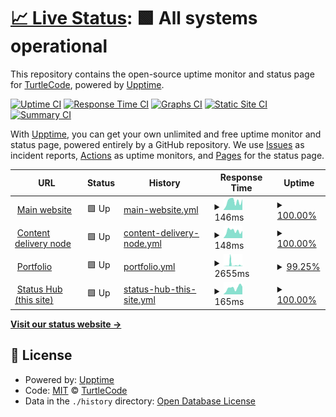 # [📈 Live Status](https://turtlecode84.github.io/status): <!--live status--> **🟩 All systems operational**

This repository contains the open-source uptime monitor and status page for [TurtleCode](https://turtlecode84.github.io/status), powered by [Upptime](https://github.com/upptime/upptime).

[![Uptime CI](https://github.com/turtlecode84/status/workflows/Uptime%20CI/badge.svg)](https://github.com/turtlecode84/status/actions?query=workflow%3A%22Uptime+CI%22)
[![Response Time CI](https://github.com/turtlecode84/status/workflows/Response%20Time%20CI/badge.svg)](https://github.com/turtlecode84/status/actions?query=workflow%3A%22Response+Time+CI%22)
[![Graphs CI](https://github.com/turtlecode84/status/workflows/Graphs%20CI/badge.svg)](https://github.com/turtlecode84/status/actions?query=workflow%3A%22Graphs+CI%22)
[![Static Site CI](https://github.com/turtlecode84/status/workflows/Static%20Site%20CI/badge.svg)](https://github.com/turtlecode84/status/actions?query=workflow%3A%22Static+Site+CI%22)
[![Summary CI](https://github.com/turtlecode84/status/workflows/Summary%20CI/badge.svg)](https://github.com/turtlecode84/status/actions?query=workflow%3A%22Summary+CI%22)

With [Upptime](https://upptime.js.org), you can get your own unlimited and free uptime monitor and status page, powered entirely by a GitHub repository. We use [Issues](https://github.com/turtlecode84/status/issues) as incident reports, [Actions](https://github.com/turtlecode84/status/actions) as uptime monitors, and [Pages](https://turtlecode84.github.io/status) for the status page.

<!--start: status pages-->
<!-- This summary is generated by Upptime (https://github.com/upptime/upptime) -->
<!-- Do not edit this manually, your changes will be overwritten -->
<!-- prettier-ignore -->
| URL | Status | History | Response Time | Uptime |
| --- | ------ | ------- | ------------- | ------ |
| <img alt="" src="https://icons.duckduckgo.com/ip3/turtlecode.me.ico" height="13"> [Main website](https://turtlecode.me) | 🟩 Up | [main-website.yml](https://github.com/TurtleCode84/status/commits/HEAD/history/main-website.yml) | <details><summary><img alt="Response time graph" src="./graphs/main-website/response-time-week.png" height="20"> 146ms</summary><br><a href="https://status.turtlecode.me/history/main-website"><img alt="Response time 196" src="https://img.shields.io/endpoint?url=https%3A%2F%2Fraw.githubusercontent.com%2FTurtleCode84%2Fstatus%2FHEAD%2Fapi%2Fmain-website%2Fresponse-time.json"></a><br><a href="https://status.turtlecode.me/history/main-website"><img alt="24-hour response time 173" src="https://img.shields.io/endpoint?url=https%3A%2F%2Fraw.githubusercontent.com%2FTurtleCode84%2Fstatus%2FHEAD%2Fapi%2Fmain-website%2Fresponse-time-day.json"></a><br><a href="https://status.turtlecode.me/history/main-website"><img alt="7-day response time 146" src="https://img.shields.io/endpoint?url=https%3A%2F%2Fraw.githubusercontent.com%2FTurtleCode84%2Fstatus%2FHEAD%2Fapi%2Fmain-website%2Fresponse-time-week.json"></a><br><a href="https://status.turtlecode.me/history/main-website"><img alt="30-day response time 143" src="https://img.shields.io/endpoint?url=https%3A%2F%2Fraw.githubusercontent.com%2FTurtleCode84%2Fstatus%2FHEAD%2Fapi%2Fmain-website%2Fresponse-time-month.json"></a><br><a href="https://status.turtlecode.me/history/main-website"><img alt="1-year response time 196" src="https://img.shields.io/endpoint?url=https%3A%2F%2Fraw.githubusercontent.com%2FTurtleCode84%2Fstatus%2FHEAD%2Fapi%2Fmain-website%2Fresponse-time-year.json"></a></details> | <details><summary><a href="https://status.turtlecode.me/history/main-website">100.00%</a></summary><a href="https://status.turtlecode.me/history/main-website"><img alt="All-time uptime 100.00%" src="https://img.shields.io/endpoint?url=https%3A%2F%2Fraw.githubusercontent.com%2FTurtleCode84%2Fstatus%2FHEAD%2Fapi%2Fmain-website%2Fuptime.json"></a><br><a href="https://status.turtlecode.me/history/main-website"><img alt="24-hour uptime 100.00%" src="https://img.shields.io/endpoint?url=https%3A%2F%2Fraw.githubusercontent.com%2FTurtleCode84%2Fstatus%2FHEAD%2Fapi%2Fmain-website%2Fuptime-day.json"></a><br><a href="https://status.turtlecode.me/history/main-website"><img alt="7-day uptime 100.00%" src="https://img.shields.io/endpoint?url=https%3A%2F%2Fraw.githubusercontent.com%2FTurtleCode84%2Fstatus%2FHEAD%2Fapi%2Fmain-website%2Fuptime-week.json"></a><br><a href="https://status.turtlecode.me/history/main-website"><img alt="30-day uptime 100.00%" src="https://img.shields.io/endpoint?url=https%3A%2F%2Fraw.githubusercontent.com%2FTurtleCode84%2Fstatus%2FHEAD%2Fapi%2Fmain-website%2Fuptime-month.json"></a><br><a href="https://status.turtlecode.me/history/main-website"><img alt="1-year uptime 100.00%" src="https://img.shields.io/endpoint?url=https%3A%2F%2Fraw.githubusercontent.com%2FTurtleCode84%2Fstatus%2FHEAD%2Fapi%2Fmain-website%2Fuptime-year.json"></a></details>
| <img alt="" src="https://icons.duckduckgo.com/ip3/cdn.turtlecode.me.ico" height="13"> [Content delivery node](https://cdn.turtlecode.me) | 🟩 Up | [content-delivery-node.yml](https://github.com/TurtleCode84/status/commits/HEAD/history/content-delivery-node.yml) | <details><summary><img alt="Response time graph" src="./graphs/content-delivery-node/response-time-week.png" height="20"> 148ms</summary><br><a href="https://status.turtlecode.me/history/content-delivery-node"><img alt="Response time 249" src="https://img.shields.io/endpoint?url=https%3A%2F%2Fraw.githubusercontent.com%2FTurtleCode84%2Fstatus%2FHEAD%2Fapi%2Fcontent-delivery-node%2Fresponse-time.json"></a><br><a href="https://status.turtlecode.me/history/content-delivery-node"><img alt="24-hour response time 144" src="https://img.shields.io/endpoint?url=https%3A%2F%2Fraw.githubusercontent.com%2FTurtleCode84%2Fstatus%2FHEAD%2Fapi%2Fcontent-delivery-node%2Fresponse-time-day.json"></a><br><a href="https://status.turtlecode.me/history/content-delivery-node"><img alt="7-day response time 148" src="https://img.shields.io/endpoint?url=https%3A%2F%2Fraw.githubusercontent.com%2FTurtleCode84%2Fstatus%2FHEAD%2Fapi%2Fcontent-delivery-node%2Fresponse-time-week.json"></a><br><a href="https://status.turtlecode.me/history/content-delivery-node"><img alt="30-day response time 150" src="https://img.shields.io/endpoint?url=https%3A%2F%2Fraw.githubusercontent.com%2FTurtleCode84%2Fstatus%2FHEAD%2Fapi%2Fcontent-delivery-node%2Fresponse-time-month.json"></a><br><a href="https://status.turtlecode.me/history/content-delivery-node"><img alt="1-year response time 249" src="https://img.shields.io/endpoint?url=https%3A%2F%2Fraw.githubusercontent.com%2FTurtleCode84%2Fstatus%2FHEAD%2Fapi%2Fcontent-delivery-node%2Fresponse-time-year.json"></a></details> | <details><summary><a href="https://status.turtlecode.me/history/content-delivery-node">100.00%</a></summary><a href="https://status.turtlecode.me/history/content-delivery-node"><img alt="All-time uptime 100.00%" src="https://img.shields.io/endpoint?url=https%3A%2F%2Fraw.githubusercontent.com%2FTurtleCode84%2Fstatus%2FHEAD%2Fapi%2Fcontent-delivery-node%2Fuptime.json"></a><br><a href="https://status.turtlecode.me/history/content-delivery-node"><img alt="24-hour uptime 100.00%" src="https://img.shields.io/endpoint?url=https%3A%2F%2Fraw.githubusercontent.com%2FTurtleCode84%2Fstatus%2FHEAD%2Fapi%2Fcontent-delivery-node%2Fuptime-day.json"></a><br><a href="https://status.turtlecode.me/history/content-delivery-node"><img alt="7-day uptime 100.00%" src="https://img.shields.io/endpoint?url=https%3A%2F%2Fraw.githubusercontent.com%2FTurtleCode84%2Fstatus%2FHEAD%2Fapi%2Fcontent-delivery-node%2Fuptime-week.json"></a><br><a href="https://status.turtlecode.me/history/content-delivery-node"><img alt="30-day uptime 100.00%" src="https://img.shields.io/endpoint?url=https%3A%2F%2Fraw.githubusercontent.com%2FTurtleCode84%2Fstatus%2FHEAD%2Fapi%2Fcontent-delivery-node%2Fuptime-month.json"></a><br><a href="https://status.turtlecode.me/history/content-delivery-node"><img alt="1-year uptime 100.00%" src="https://img.shields.io/endpoint?url=https%3A%2F%2Fraw.githubusercontent.com%2FTurtleCode84%2Fstatus%2FHEAD%2Fapi%2Fcontent-delivery-node%2Fuptime-year.json"></a></details>
| <img alt="" src="https://icons.duckduckgo.com/ip3/portfolio.turtlecode.me.ico" height="13"> [Portfolio](https://portfolio.turtlecode.me) | 🟩 Up | [portfolio.yml](https://github.com/TurtleCode84/status/commits/HEAD/history/portfolio.yml) | <details><summary><img alt="Response time graph" src="./graphs/portfolio/response-time-week.png" height="20"> 2655ms</summary><br><a href="https://status.turtlecode.me/history/portfolio"><img alt="Response time 2704" src="https://img.shields.io/endpoint?url=https%3A%2F%2Fraw.githubusercontent.com%2FTurtleCode84%2Fstatus%2FHEAD%2Fapi%2Fportfolio%2Fresponse-time.json"></a><br><a href="https://status.turtlecode.me/history/portfolio"><img alt="24-hour response time 2512" src="https://img.shields.io/endpoint?url=https%3A%2F%2Fraw.githubusercontent.com%2FTurtleCode84%2Fstatus%2FHEAD%2Fapi%2Fportfolio%2Fresponse-time-day.json"></a><br><a href="https://status.turtlecode.me/history/portfolio"><img alt="7-day response time 2655" src="https://img.shields.io/endpoint?url=https%3A%2F%2Fraw.githubusercontent.com%2FTurtleCode84%2Fstatus%2FHEAD%2Fapi%2Fportfolio%2Fresponse-time-week.json"></a><br><a href="https://status.turtlecode.me/history/portfolio"><img alt="30-day response time 1743" src="https://img.shields.io/endpoint?url=https%3A%2F%2Fraw.githubusercontent.com%2FTurtleCode84%2Fstatus%2FHEAD%2Fapi%2Fportfolio%2Fresponse-time-month.json"></a><br><a href="https://status.turtlecode.me/history/portfolio"><img alt="1-year response time 2704" src="https://img.shields.io/endpoint?url=https%3A%2F%2Fraw.githubusercontent.com%2FTurtleCode84%2Fstatus%2FHEAD%2Fapi%2Fportfolio%2Fresponse-time-year.json"></a></details> | <details><summary><a href="https://status.turtlecode.me/history/portfolio">99.25%</a></summary><a href="https://status.turtlecode.me/history/portfolio"><img alt="All-time uptime 99.69%" src="https://img.shields.io/endpoint?url=https%3A%2F%2Fraw.githubusercontent.com%2FTurtleCode84%2Fstatus%2FHEAD%2Fapi%2Fportfolio%2Fuptime.json"></a><br><a href="https://status.turtlecode.me/history/portfolio"><img alt="24-hour uptime 99.11%" src="https://img.shields.io/endpoint?url=https%3A%2F%2Fraw.githubusercontent.com%2FTurtleCode84%2Fstatus%2FHEAD%2Fapi%2Fportfolio%2Fuptime-day.json"></a><br><a href="https://status.turtlecode.me/history/portfolio"><img alt="7-day uptime 99.25%" src="https://img.shields.io/endpoint?url=https%3A%2F%2Fraw.githubusercontent.com%2FTurtleCode84%2Fstatus%2FHEAD%2Fapi%2Fportfolio%2Fuptime-week.json"></a><br><a href="https://status.turtlecode.me/history/portfolio"><img alt="30-day uptime 99.74%" src="https://img.shields.io/endpoint?url=https%3A%2F%2Fraw.githubusercontent.com%2FTurtleCode84%2Fstatus%2FHEAD%2Fapi%2Fportfolio%2Fuptime-month.json"></a><br><a href="https://status.turtlecode.me/history/portfolio"><img alt="1-year uptime 99.69%" src="https://img.shields.io/endpoint?url=https%3A%2F%2Fraw.githubusercontent.com%2FTurtleCode84%2Fstatus%2FHEAD%2Fapi%2Fportfolio%2Fuptime-year.json"></a></details>
| <img alt="" src="https://icons.duckduckgo.com/ip3/status.turtlecode.me.ico" height="13"> [Status Hub (this site)](https://status.turtlecode.me) | 🟩 Up | [status-hub-this-site.yml](https://github.com/TurtleCode84/status/commits/HEAD/history/status-hub-this-site.yml) | <details><summary><img alt="Response time graph" src="./graphs/status-hub-this-site/response-time-week.png" height="20"> 165ms</summary><br><a href="https://status.turtlecode.me/history/status-hub-this-site"><img alt="Response time 149" src="https://img.shields.io/endpoint?url=https%3A%2F%2Fraw.githubusercontent.com%2FTurtleCode84%2Fstatus%2FHEAD%2Fapi%2Fstatus-hub-this-site%2Fresponse-time.json"></a><br><a href="https://status.turtlecode.me/history/status-hub-this-site"><img alt="24-hour response time 179" src="https://img.shields.io/endpoint?url=https%3A%2F%2Fraw.githubusercontent.com%2FTurtleCode84%2Fstatus%2FHEAD%2Fapi%2Fstatus-hub-this-site%2Fresponse-time-day.json"></a><br><a href="https://status.turtlecode.me/history/status-hub-this-site"><img alt="7-day response time 165" src="https://img.shields.io/endpoint?url=https%3A%2F%2Fraw.githubusercontent.com%2FTurtleCode84%2Fstatus%2FHEAD%2Fapi%2Fstatus-hub-this-site%2Fresponse-time-week.json"></a><br><a href="https://status.turtlecode.me/history/status-hub-this-site"><img alt="30-day response time 146" src="https://img.shields.io/endpoint?url=https%3A%2F%2Fraw.githubusercontent.com%2FTurtleCode84%2Fstatus%2FHEAD%2Fapi%2Fstatus-hub-this-site%2Fresponse-time-month.json"></a><br><a href="https://status.turtlecode.me/history/status-hub-this-site"><img alt="1-year response time 149" src="https://img.shields.io/endpoint?url=https%3A%2F%2Fraw.githubusercontent.com%2FTurtleCode84%2Fstatus%2FHEAD%2Fapi%2Fstatus-hub-this-site%2Fresponse-time-year.json"></a></details> | <details><summary><a href="https://status.turtlecode.me/history/status-hub-this-site">100.00%</a></summary><a href="https://status.turtlecode.me/history/status-hub-this-site"><img alt="All-time uptime 100.00%" src="https://img.shields.io/endpoint?url=https%3A%2F%2Fraw.githubusercontent.com%2FTurtleCode84%2Fstatus%2FHEAD%2Fapi%2Fstatus-hub-this-site%2Fuptime.json"></a><br><a href="https://status.turtlecode.me/history/status-hub-this-site"><img alt="24-hour uptime 100.00%" src="https://img.shields.io/endpoint?url=https%3A%2F%2Fraw.githubusercontent.com%2FTurtleCode84%2Fstatus%2FHEAD%2Fapi%2Fstatus-hub-this-site%2Fuptime-day.json"></a><br><a href="https://status.turtlecode.me/history/status-hub-this-site"><img alt="7-day uptime 100.00%" src="https://img.shields.io/endpoint?url=https%3A%2F%2Fraw.githubusercontent.com%2FTurtleCode84%2Fstatus%2FHEAD%2Fapi%2Fstatus-hub-this-site%2Fuptime-week.json"></a><br><a href="https://status.turtlecode.me/history/status-hub-this-site"><img alt="30-day uptime 100.00%" src="https://img.shields.io/endpoint?url=https%3A%2F%2Fraw.githubusercontent.com%2FTurtleCode84%2Fstatus%2FHEAD%2Fapi%2Fstatus-hub-this-site%2Fuptime-month.json"></a><br><a href="https://status.turtlecode.me/history/status-hub-this-site"><img alt="1-year uptime 100.00%" src="https://img.shields.io/endpoint?url=https%3A%2F%2Fraw.githubusercontent.com%2FTurtleCode84%2Fstatus%2FHEAD%2Fapi%2Fstatus-hub-this-site%2Fuptime-year.json"></a></details>

<!--end: status pages-->

[**Visit our status website →**](https://turtlecode84.github.io/status)

## 📄 License

- Powered by: [Upptime](https://github.com/upptime/upptime)
- Code: [MIT](./LICENSE) © [TurtleCode](https://turtlecode84.github.io/status)
- Data in the `./history` directory: [Open Database License](https://opendatacommons.org/licenses/odbl/1-0/)
